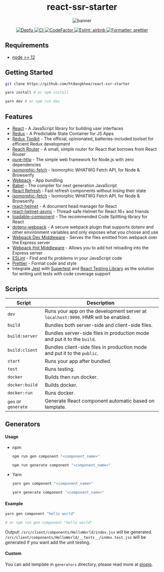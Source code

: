 <h1 align="center">react-ssr-starter</h1>

<p align="center">
  <img src="https://user-images.githubusercontent.com/15341301/131251228-40d7de86-ea0a-4cae-89a3-9a74e7f3b280.png" alt="banner" >
</p>

<p align='center'>
  <a href='https://depfu.com/github/htdangkhoa/react-ssr-starter?project_id=30809'>
    <img src='https://badges.depfu.com/badges/f269ac566de71c1081d497d42daec0d6/count.svg' alt='Depfu' />
  </a>

  <a href='https://github.com/htdangkhoa/react-ssr-starter/actions/workflows/ci.yml'>
    <img src='https://github.com/htdangkhoa/react-ssr-starter/actions/workflows/ci.yml/badge.svg' alt='CI' />
  </a>

  <a href="https://www.codefactor.io/repository/github/htdangkhoa/react-ssr-starter">
    <img src="https://www.codefactor.io/repository/github/htdangkhoa/react-ssr-starter/badge" alt="CodeFactor" />
  </a>

  <a href='https://github.com/airbnb/javascript/tree/master/packages/eslint-config-airbnb-base'>
    <img src='https://img.shields.io/badge/eslint-airbnb-4B32C3.svg' alt='Eslint: airbnb' />
  </a>

  <a href='https://github.com/prettier/prettier'>
    <img src='https://img.shields.io/badge/formatter-prettier-ff69b4.svg' alt='Formatter: prettier' />
  </a>
</p>

## Requirements

- [node >= 12](https://nodejs.org/en/download/)

## Getting Started

```sh
git clone https://github.com/htdangkhoa/react-ssr-starter

yarn install # or npm install

yarn dev # or npm run dev
```

## Features

- [React](https://reactjs.org) - A JavaScript library for building user interfaces
- [Redux](https://redux.js.org) - A Predictable State Container for JS Apps
- [Redux Toolkit](https://redux-toolkit.js.org) - The official, opinionated, batteries-included toolset for efficient Redux development
- [Reach Router](https://reach.tech/router) - A small, simple router for React that borrows from React Router
- [pure-http](https://github.com/htdangkhoa/pure-http) - The simple web framework for Node.js with zero dependencies
- [isomorphic-fetch](https://github.com/matthew-andrews/isomorphic-fetch) - Isomorphic WHATWG Fetch API, for Node & Browserify
- [Webpack](https://webpack.js.org) - App bundling
- [Babel](https://babeljs.io) - The compiler for next generation JavaScript
- [React Refresh](https://github.com/facebook/react/tree/main/packages/react-refresh) - Fast refresh components without losing their state
- [isomorphic-fetch](https://github.com/matthew-andrews/isomorphic-fetch) - Isomorphic WHATWG Fetch API, for Node & Browserify
- [react-helmet](https://github.com/nfl/react-helmet) - A document head manager for React
- [react-helmet-async](https://github.com/staylor/react-helmet-async) - Thread-safe Helmet for React 16+ and friends
- [loadable-component](https://github.com/gregberge/loadable-components) - The recommended Code Splitting library for React
- [dotenv-webpack](https://github.com/mrsteele/dotenv-webpack) - A secure webpack plugin that supports dotenv and other environment variables and only exposes what you choose and use
- [Webpack Dev Middleware](https://github.com/webpack/webpack-dev-middleware) - Serves the files emitted from webpack over the Express server
- [Webpack Hot Middleware](https://github.com/webpack-contrib/webpack-hot-middleware) - Allows you to add hot reloading into the Express server
- [ESLint](https://eslint.org) - Find and fix problems in your JavaScript code
- [Prettier](https://prettier.io/) - Format code and style
- Integrate [Jest](https://jestjs.io/) with [Supertest](https://github.com/visionmedia/supertest) and [React Testing Library](https://github.com/testing-library/react-testing-library) as the solution for writing unit tests with code coverage support

## Scripts

| Script              | Description                                                                       |
| ------------------- | --------------------------------------------------------------------------------- |
| `dev`               | Runs your app on the development server at `localhost:9090`. HMR will be enabled. |
| `build`             | Bundles both server-side and client-side files.                                   |
| `build:server`      | Bundles server-side files in production mode and put it to the `build`.           |
| `build:client`      | Bundles client-side files in production mode and put it to the `public`.          |
| `start`             | Runs your app after bundled.                                                      |
| `test`              | Runs testing.                                                                     |
| `docker`            | Builds then run docker.                                                           |
| `docker:build`      | Builds docker.                                                                    |
| `docker:run`        | Runs docker.                                                                      |
| `gen` or `generate` | Generate React component automatic based on template.                             |

## Generators

#### Usage

- npm

  ```sh
  npm run gen component "<component_name>"

  npm run generate component "<component_name>"
  ```

- Yarn

  ```sh
  yarn gen component "<component_name>"

  yarn generate component "<component_name>"
  ```

#### Example

```sh
yarn gen component "hello world"

# or npm run gen component "hello world"
```

Output: `/src/client/components/HelloWorld/index.jsx` will be generated. `/src/client/components/HelloWorld/__tests__/index.test.jsx` will be generated if you want add the unit testing.

#### Custom

You can add template in `generators` directory, please read more at [plopjs](https://github.com/plopjs/plop).
